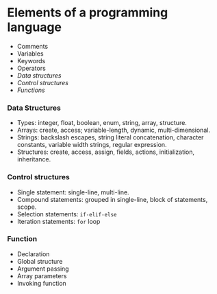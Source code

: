 # Elements of a programming language 
 
- Comments
- Variables
-	Keywords
-	Operators
-	*Data structures*
-	*Control structures*
-	*Functions*

### Data Structures
- Types: integer, float, boolean, enum, string, array, structure.
- Arrays: create, access; variable-length, dynamic, multi-dimensional.
- Strings: backslash escapes, string literal concatenation, character constants, variable width strings, regular expression.
- Structures: create, access, assign, fields, actions, initialization, inheritance.

### Control structures 
- Single statement: single-line, multi-line.
-	Compound statements: grouped in single-line, block of statements, scope.
-	Selection statements: `if-elif-else`
-	Iteration statements: `for` loop

###	Function
- Declaration
-	Global structure
-	Argument passing
-	Array parameters 
- Invoking function
